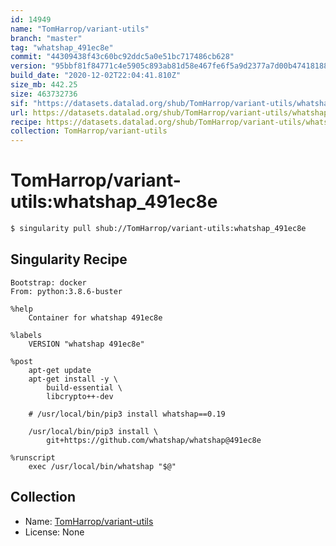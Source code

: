 ```yaml
---
id: 14949
name: "TomHarrop/variant-utils"
branch: "master"
tag: "whatshap_491ec8e"
commit: "44309438f43c60bc92ddc5a0e51bc717486cb628"
version: "95bbf81f84771c4e5905c893ab81d58e467fe6f5a9d2377a7d00b47418188f23"
build_date: "2020-12-02T22:04:41.810Z"
size_mb: 442.25
size: 463732736
sif: "https://datasets.datalad.org/shub/TomHarrop/variant-utils/whatshap_491ec8e/2020-12-02-44309438-95bbf81f/95bbf81f84771c4e5905c893ab81d58e467fe6f5a9d2377a7d00b47418188f23.sif"
url: https://datasets.datalad.org/shub/TomHarrop/variant-utils/whatshap_491ec8e/2020-12-02-44309438-95bbf81f/
recipe: https://datasets.datalad.org/shub/TomHarrop/variant-utils/whatshap_491ec8e/2020-12-02-44309438-95bbf81f/Singularity
collection: TomHarrop/variant-utils
---
```


# TomHarrop/variant-utils:whatshap_491ec8e

```bash
$ singularity pull shub://TomHarrop/variant-utils:whatshap_491ec8e
```

## Singularity Recipe

```singularity
Bootstrap: docker
From: python:3.8.6-buster

%help
    Container for whatshap 491ec8e

%labels
    VERSION "whatshap 491ec8e"

%post
    apt-get update
    apt-get install -y \
        build-essential \
        libcrypto++-dev

    # /usr/local/bin/pip3 install whatshap==0.19

    /usr/local/bin/pip3 install \
    	git+https://github.com/whatshap/whatshap@491ec8e

%runscript
    exec /usr/local/bin/whatshap "$@"
```

## Collection

 - Name: [TomHarrop/variant-utils](https://github.com/TomHarrop/variant-utils)
 - License: None

